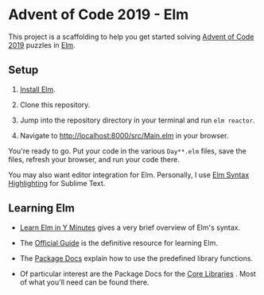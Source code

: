 # Advent of Code 2019 - Elm

This project is a scaffolding to help you get started solving
[Advent of Code 2019](https://adventofcode.com/2019) puzzles in
[Elm](https://elm-lang.org/).

## Setup

1. [Install Elm](https://guide.elm-lang.org/install/elm.html).

2. Clone this repository.

3. Jump into the repository directory in your terminal and run
`elm reactor`.

4. Navigate to
[http://localhost:8000/src/Main.elm](http://localhost:8000/src/Main.elm)
in your browser.

You're ready to go. Put your code in the various `Day**.elm` files,
save the files, refresh your browser, and run your code there.

You may also want editor integration for Elm. Personally, I use
[Elm Syntax Highlighting](https://packagecontrol.io/packages/Elm%20Syntax%20Highlighting)
for Sublime Text.

## Learning Elm

* [Learn Elm in Y Minutes](https://learnxinyminutes.com/docs/elm/)
  gives a very brief overview of Elm's syntax.

* The [Official Guide](https://guide.elm-lang.org/) is the definitive
  resource for learning Elm.

* The [Package Docs](https://package.elm-lang.org/) explain how to use
  the predefined library functions.

* Of particular interest are the Package Docs for the
  [Core Libraries](https://package.elm-lang.org/packages/elm/core/latest/)
  . Most of what you'll need can be found there.
